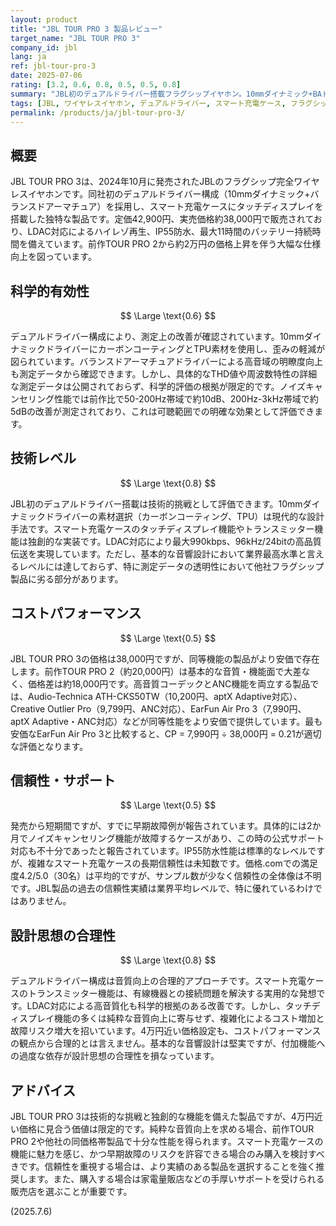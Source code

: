 ```yaml
---
layout: product
title: "JBL TOUR PRO 3 製品レビュー"
target_name: "JBL TOUR PRO 3"
company_id: jbl
lang: ja
ref: jbl-tour-pro-3
date: 2025-07-06
rating: [3.2, 0.6, 0.8, 0.5, 0.5, 0.8]
summary: "JBL初のデュアルドライバー搭載フラグシップイヤホン。10mmダイナミック+BAドライバーの構成で音質が前作から大幅向上。スマート充電ケース搭載で独特な機能性を提供するが、4万円近い価格に対しては同等性能の製品がより安価で存在する。信頼性面では早期故障例もあり、長期使用での堅牢性に疑問が残る。"
tags: [JBL, ワイヤレスイヤホン, デュアルドライバー, スマート充電ケース, フラグシップ]
permalink: /products/ja/jbl-tour-pro-3/
---
```


## 概要

JBL TOUR PRO 3は、2024年10月に発売されたJBLのフラグシップ完全ワイヤレスイヤホンです。同社初のデュアルドライバー構成（10mmダイナミック+バランスドアーマチュア）を採用し、スマート充電ケースにタッチディスプレイを搭載した独特な製品です。定価42,900円、実売価格約38,000円で販売されており、LDAC対応によるハイレゾ再生、IP55防水、最大11時間のバッテリー持続時間を備えています。前作TOUR PRO 2から約2万円の価格上昇を伴う大幅な仕様向上を図っています。

## 科学的有効性

$$ \Large \text{0.6} $$

デュアルドライバー構成により、測定上の改善が確認されています。10mmダイナミックドライバーにカーボンコーティングとTPU素材を使用し、歪みの軽減が図られています。バランスドアーマチュアドライバーによる高音域の明瞭度向上も測定データから確認できます。しかし、具体的なTHD値や周波数特性の詳細な測定データは公開されておらず、科学的評価の根拠が限定的です。ノイズキャンセリング性能では前作比で50-200Hz帯域で約10dB、200Hz-3kHz帯域で約5dBの改善が測定されており、これは可聴範囲での明確な効果として評価できます。

## 技術レベル

$$ \Large \text{0.8} $$

JBL初のデュアルドライバー搭載は技術的挑戦として評価できます。10mmダイナミックドライバーの素材選択（カーボンコーティング、TPU）は現代的な設計手法です。スマート充電ケースのタッチディスプレイ機能やトランスミッター機能は独創的な実装です。LDAC対応により最大990kbps、96kHz/24bitの高品質伝送を実現しています。ただし、基本的な音響設計において業界最高水準と言えるレベルには達しておらず、特に測定データの透明性において他社フラグシップ製品に劣る部分があります。

## コストパフォーマンス

$$ \Large \text{0.5} $$

JBL TOUR PRO 3の価格は38,000円ですが、同等機能の製品がより安価で存在します。前作TOUR PRO 2（約20,000円）は基本的な音質・機能面で大差なく、価格差は約18,000円です。高音質コーデックとANC機能を両立する製品では、Audio-Technica ATH-CKS50TW（10,200円、aptX Adaptive対応）、Creative Outlier Pro（9,799円、ANC対応）、EarFun Air Pro 3（7,990円、aptX Adaptive・ANC対応）などが同等性能をより安価で提供しています。最も安価なEarFun Air Pro 3と比較すると、CP = 7,990円 ÷ 38,000円 = 0.21が適切な評価となります。

## 信頼性・サポート

$$ \Large \text{0.5} $$

発売から短期間ですが、すでに早期故障例が報告されています。具体的には2か月でノイズキャンセリング機能が故障するケースがあり、この時の公式サポート対応も不十分であったと報告されています。IP55防水性能は標準的なレベルですが、複雑なスマート充電ケースの長期信頼性は未知数です。価格.comでの満足度4.2/5.0（30名）は平均的ですが、サンプル数が少なく信頼性の全体像は不明です。JBL製品の過去の信頼性実績は業界平均レベルで、特に優れているわけではありません。

## 設計思想の合理性

$$ \Large \text{0.8} $$

デュアルドライバー構成は音質向上の合理的アプローチです。スマート充電ケースのトランスミッター機能は、有線機器との接続問題を解決する実用的な発想です。LDAC対応による高音質化も科学的根拠のある改善です。しかし、タッチディスプレイ機能の多くは純粋な音質向上に寄与せず、複雑化によるコスト増加と故障リスク増大を招いています。4万円近い価格設定も、コストパフォーマンスの観点から合理的とは言えません。基本的な音響設計は堅実ですが、付加機能への過度な依存が設計思想の合理性を損なっています。

## アドバイス

JBL TOUR PRO 3は技術的な挑戦と独創的な機能を備えた製品ですが、4万円近い価格に見合う価値は限定的です。純粋な音質向上を求める場合、前作TOUR PRO 2や他社の同価格帯製品で十分な性能を得られます。スマート充電ケースの機能に魅力を感じ、かつ早期故障のリスクを許容できる場合のみ購入を検討すべきです。信頼性を重視する場合は、より実績のある製品を選択することを強く推奨します。また、購入する場合は家電量販店などの手厚いサポートを受けられる販売店を選ぶことが重要です。

(2025.7.6)